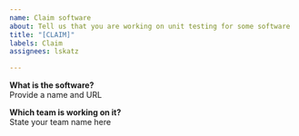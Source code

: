 ```yaml
---
name: Claim software
about: Tell us that you are working on unit testing for some software
title: "[CLAIM]"
labels: Claim
assignees: lskatz

---
```


**What is the software?**  
Provide a name and URL

**Which team is working on it?**  
State your team name here

